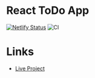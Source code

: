 # React ToDo App

[![Netlify Status](https://api.netlify.com/api/v1/badges/a308ed6c-8451-4a8b-8167-69c814fa0684/deploy-status)](https://app.netlify.com/sites/wizardly-franklin-ae9037/deploys)
![CI](https://github.com/rustshubkinn/react-todo-app/actions/workflows/CI.yml/badge.svg)

# Links

- [Live Project](https://wizardly-franklin-ae9037.netlify.app/)
